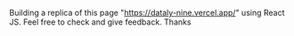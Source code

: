 Building a replica of this page "https://dataly-nine.vercel.app/" using React JS. Feel free to check and give feedback. Thanks
